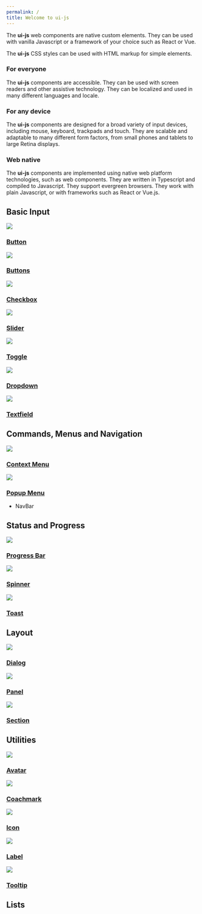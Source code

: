 ```yaml
---
permalink: /
title: Welcome to ui-js
---
```


The **ui-js** web components are native custom elements. They can be used
with vanilla Javascript or a framework of your choice such as React or Vue.

The **ui-js** CSS styles can be used with HTML markup for simple elements.

<section class='three cards'>
    <div class="card">
      <div class="font-size-3xl icon-primary text-center">
        <i class="fal fa-universal-access"></i>
      </div>
      <div class="copy">
        <h3>For everyone</h3>
        <p>The <strong>ui-js</strong> components are accessible. They can be
    used with screen readers and other assistive technology. They can be localized
    and used in many different languages and locale.</p>
        </div>
    </div>
    <div class="card">
      <div class="font-size-3xl icon-primary text-center">
        <i class="fal fa-phone-laptop"></i>
      </div>
      <div class="copy">
        <h3>For any device</h3>
        <p>The <strong>ui-js</strong> components are designed for a broad
    variety of input devices, including mouse, keyboard, trackpads and touch.
    They are scalable and adaptable to many different form factors, from
    small phones and tablets to large Retina displays.</p>
      </div>
      </div>
    <div class="card">
      <div class="font-size-3xl icon-primary text-center">
        <i class="fal fa-file-code"></i>
      </div>
      <div class="copy">
        <h3>Web native</h3>
        <p>The <strong>ui-js</strong> components are implemented using native
    web platform technologies, such as web components. They are written in
    Typescript and compiled to Javascript. They support evergreen browsers.
    They work with plain Javascript, or with frameworks such as React or Vue.js.</p>
      </div>
      </div>  
</section>

## Basic Input

<section class='three cards'>
    <div class="card"><a href='/guides/button/'>
      <img src='/assets/button.png'>
      <div class="copy">
        <h3>Button</h3>
      </div>
    </a></div>
    <div class="card"><a href='/guides/buttons/'>
      <img src='/assets/buttons.png'>
      <div class="copy">
        <h3>Buttons</h3>
      </div>
    </a></div>
    <div class="card" disabled><a href='/guides/checkbox/'>
      <img src='/assets/checkbox.png'>
      <div class="copy">
        <h3>Checkbox</h3>
      </div>
    </a></div>
    <div class="card" disabled><a href='/guides/slider/'>
      <img src='/assets/slider.png'>
      <div class="copy">
        <h3>Slider</h3>
      </div>
    </a></div>
    <div class="card" disabled><a href='/guides/toggle/'>
      <img src='/assets/toggle.png'>
      <div class="copy">
        <h3>Toggle</h3>
      </div>
    </a></div>
    <div class="card" disabled><a href='/guides/dropdown/'>
      <img src='/assets/dropdown.png'>
      <div class="copy">
        <h3>Dropdown</h3>
      </div>
    </a></div>
    <div class="card" disabled><a href='/guides/textfield/'>
      <img src='/assets/textfield.png'>
      <div class="copy">
        <h3>Textfield</h3>
      </div>
    </a></div>
</section>

## Commands, Menus and Navigation

<section class='three cards'>
    <div class="card"><a href='/guides/context-menu/'>
      <img src='/assets/context-menu.png'>
      <div class="copy">
        <h3>Context Menu</h3>
      </div>
    </a></div>
    <div class="card"><a href='/guides/popup-menu/'>
      <img src='/assets/popup-menu.png'>
      <div class="copy">
        <h3>Popup Menu</h3>
      </div>
    </a></div>
</section>

-   NavBar

## Status and Progress

<section class='three cards'>
    <div class="card" disabled><a href='/guides/progress-bar/'>
      <img src='/assets/progress-bar.png'>
      <div class="copy">
        <h3>Progress Bar</h3>
      </div>
    </a></div>
    <div class="card" disabled><a href='/guides/spinner/'>
      <img src='/assets/spinner.png'>
      <div class="copy">
        <h3>Spinner</h3>
      </div>
    </a></div>
    <div class="card" disabled><a href='/guides/toast/'>
      <img src='/assets/toast.png'>
      <div class="copy">
        <h3>Toast</h3>
      </div>
    </a></div>
</section>

## Layout

<section class='three cards'>
    <div class="card" disabled><a href='/guides/dialog/'>
      <img src='/assets/dialog.png'>
      <div class="copy">
        <h3>Dialog</h3>
      </div>
    </a></div>
    <div class="card" disabled><a href='/guides/panel/'>
      <img src='/assets/panel.png'>
      <div class="copy">
        <h3>Panel</h3>
      </div>
    </a></div>
    <div class="card" disabled><a href='/guides/section/'>
      <img src='/assets/section.png'>
      <div class="copy">
        <h3>Section</h3>
      </div>
    </a></div>
</section>

## Utilities

<section class='three cards'>
    <div class="card" disabled><a href='/guides/avatar/'>
      <img src='/assets/avatar.png'>
      <div class="copy">
        <h3>Avatar</h3>
      </div>
    </a></div>
    <div class="card" disabled><a href='/guides/coachmark/'>
      <img src='/assets/coachmark.png'>
      <div class="copy">
        <h3>Coachmark</h3>
      </div>
    </a></div>
    <div class="card" disabled><a href='/guides/icon/'>
      <img src='/assets/icon.png'>
      <div class="copy">
        <h3>Icon</h3>
      </div>
    </a></div>
    <div class="card" disabled><a href='/guides/label/'>
      <img src='/assets/label.png'>
      <div class="copy">
        <h3>Label</h3>
      </div>
    </a></div>
    <div class="card" disabled><a href='/guides/tooltip/'>
      <img src='/assets/tooltip.png'>
      <div class="copy">
        <h3>Tooltip</h3>
      </div>
    </a></div>
</section>

## Lists
